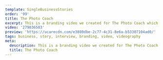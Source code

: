```yaml
---
template: SingleBusinessStories
order: '99'
title: The Photo Coach
excerpt: This is a branding video we created for The Photo Coach which highlights and provides an insight into the business.
video: '279036503'
preview: 'https://ucarecdn.com/e3880dbe-2c77-4c31-8e6a-b53307104ad0/'
tags: business, story, interview, branding, video, videography
meta:
  description: This is a branding video we created for The Photo Coach which highlights and provides an insight into the business.
  title: The Photo Coach
---
```

